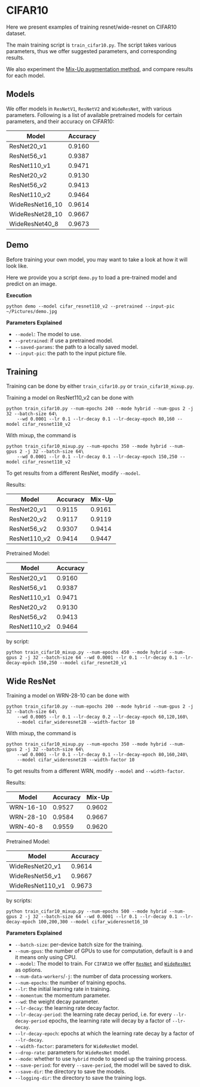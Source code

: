 # CIFAR10 

Here we present examples of training resnet/wide-resnet on CIFAR10 dataset.

The main training script is `train_cifar10.py`. The script takes various parameters, thus we offer suggested parameters, and corresponding results.

We also experiment the [Mix-Up augmentation method](https://arxiv.org/abs/1710.09412), and compare results for each model.

## Models

We offer models in `ResNetV1`, `ResNetV2` and `WideResNet`, with various parameters. Following is a list of available pretrained models for certain parameters, and their accuracy on CIFAR10:

| Model            | Accuracy |
|------------------|----------|
| ResNet20_v1      | 0.9160   |
| ResNet56_v1      | 0.9387   |
| ResNet110_v1     | 0.9471   |
| ResNet20_v2      | 0.9130   |
| ResNet56_v2      | 0.9413   |
| ResNet110_v2     | 0.9464   |
| WideResNet16_10  | 0.9614   |
| WideResNet28_10  | 0.9667   |
| WideResNet40_8   | 0.9673   |

## Demo

Before training your own model, you may want to take a look at how it will look like.

Here we provide you a script `demo.py` to load a pre-trained model and predict on an image.

**Execution**

```
python demo --model cifar_resnet110_v2 --pretrained --input-pic ~/Pictures/demo.jpg
```

**Parameters Explained**

- `--model`: The model to use.
- `--pretrained`: if use a pretrained model.
- `--saved-params`: the path to a locally saved model.
- `--input-pic`: the path to the input picture file.

## Training

Training can be done by either `train_cifar10.py` or `train_cifar10_mixup.py`.

Training a model on ResNet110_v2 can be done with

```
python train_cifar10.py --num-epochs 240 --mode hybrid --num-gpus 2 -j 32 --batch-size 64\
    --wd 0.0001 --lr 0.1 --lr-decay 0.1 --lr-decay-epoch 80,160 --model cifar_resnet110_v2
```

With mixup, the command is

```
python train_cifar10_mixup.py --num-epochs 350 --mode hybrid --num-gpus 2 -j 32 --batch-size 64\
    --wd 0.0001 --lr 0.1 --lr-decay 0.1 --lr-decay-epoch 150,250 --model cifar_resnet110_v2
```

To get results from a different ResNet, modify `--model`.

Results:

| Model        | Accuracy | Mix-Up |
|--------------|----------|--------|
| ResNet20_v1  | 0.9115   | 0.9161 |
| ResNet20_v2  | 0.9117   | 0.9119 |
| ResNet56_v2  | 0.9307   | 0.9414 |
| ResNet110_v2 | 0.9414   | 0.9447 |

Pretrained Model:

| Model        | Accuracy |
|--------------|----------|
| ResNet20_v1  | 0.9160   |
| ResNet56_v1  | 0.9387   |
| ResNet110_v1 | 0.9471   |
| ResNet20_v2  | 0.9130   |
| ResNet56_v2  | 0.9413   |
| ResNet110_v2 | 0.9464   |

by script:

```
python train_cifar10_mixup.py --num-epochs 450 --mode hybrid --num-gpus 2 -j 32 --batch-size 64 --wd 0.0001 --lr 0.1 --lr-decay 0.1 --lr-decay-epoch 150,250 --model cifar_resnet20_v1
```

## Wide ResNet

Training a model on WRN-28-10 can be done with

```
python train_cifar10.py --num-epochs 200 --mode hybrid --num-gpus 2 -j 32 --batch-size 64\
    --wd 0.0005 --lr 0.1 --lr-decay 0.2 --lr-decay-epoch 60,120,160\
    --model cifar_wideresnet28 --width-factor 10
```

With mixup, the command is

```
python train_cifar10_mixup.py --num-epochs 350 --mode hybrid --num-gpus 2 -j 32 --batch-size 64\
    --wd 0.0001 --lr 0.1 --lr-decay 0.1 --lr-decay-epoch 80,160,240\
    --model cifar_wideresnet28 --width-factor 10
```

To get results from a different WRN, modify `--model` and `--width-factor`.

Results:

| Model        | Accuracy | Mix-Up |
|--------------|----------|--------|
| WRN-16-10    | 0.9527   | 0.9602 |
| WRN-28-10    | 0.9584   | 0.9667 |
| WRN-40-8     | 0.9559   | 0.9620 |

Pretrained Model:

| Model            | Accuracy |
|------------------|----------|
| WideResNet20_v1  | 0.9614   |
| WideResNet56_v1  | 0.9667   |
| WideResNet110_v1 | 0.9673   |

by scripts:

```
python train_cifar10_mixup.py --num-epochs 500 --mode hybrid --num-gpus 2 -j 32 --batch-size 64 --wd 0.0001 --lr 0.1 --lr-decay 0.1 --lr-decay-epoch 100,200,300 --model cifar_wideresnet16_10
```

**Parameters Explained**

- `--batch-size`: per-device batch size for the training.
- `--num-gpus`: the number of GPUs to use for computation, default is `0` and it means only using CPU.
- `--model`: The model to train. For `CIFAR10` we offer [`ResNet`](https://github.com/dmlc/gluon-vision/blob/master/gluonvision/model_zoo/cifarresnet.py) and [`WideResNet`](https://github.com/dmlc/gluon-vision/blob/master/gluonvision/model_zoo/cifarwideresnet.py) as options.
- `--num-data-workers`/`-j`: the number of data processing workers.
- `--num-epochs`: the number of training epochs.
- `--lr`: the initial learning rate in training. 
- `--momentum`: the momentum parameter.
- `--wd`: the weight decay parameter.
- `--lr-decay`: the learning rate decay factor.
- `--lr-decay-period`: the learning rate decay period, i.e. for every `--lr-decay-period` epochs, the learning rate will decay by a factor of `--lr-decay`.
- `--lr-decay-epoch`: epochs at which the learning rate decay by a factor of `--lr-decay`.
- `--width-factor`: parameters for `WideResNet` model.
- `--drop-rate`: parameters for `WideResNet` model.
- `--mode`: whether to use `hybrid` mode to speed up the training process.
- `--save-period`: for every `--save-period`, the model will be saved to disk.
- `--save-dir`: the directory to save the models.
- `--logging-dir`: the directory to save the training logs.

